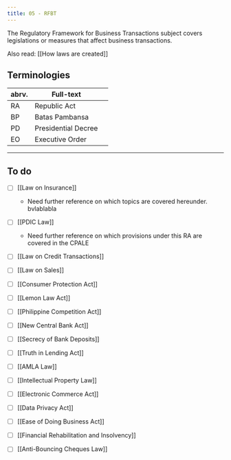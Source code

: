 ```yaml
---
title: 05 - RFBT
---
```


The Regulatory Framework for Business Transactions subject covers legislations or measures that affect business transactions.

Also read: [[How laws are created]]

## Terminologies

| abrv. | Full-text           |     |
| ----- | ------------------- | --- |
| RA    | Republic Act        |     |
| BP    | Batas Pambansa      |     |
| PD    | Presidential Decree |     |
| EO    | Executive Order     |     |

---
## To do

- [ ] [[Law on Insurance]]
	- Need further reference on which topics are covered hereunder. bvlablabla
- [ ] [[PDIC Law]]
	- Need further reference on which provisions under this RA are covered in the CPALE

- [ ] [[Law on Credit Transactions]]
- [ ] [[Law on Sales]]
- [ ] [[Consumer Protection Act]]
- [ ] [[Lemon Law Act]]
- [ ] [[Philippine Competition Act]]
- [ ] [[New Central Bank Act]]
- [ ] [[Secrecy of Bank Deposits]]
- [ ] [[Truth in Lending Act]]
- [ ] [[AMLA Law]]
- [ ] [[Intellectual Property Law]]
- [ ] [[Electronic Commerce Act]]
- [ ] [[Data Privacy Act]]
- [ ] [[Ease of Doing Business Act]]
- [ ] [[Financial Rehabilitation and Insolvency]]
- [ ] [[Anti-Bouncing Cheques Law]]
